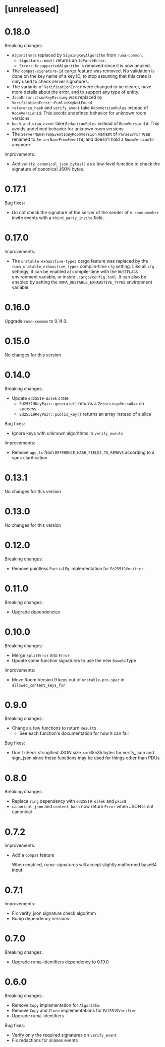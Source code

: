 # [unreleased]

# 0.18.0

Breaking changes:

- `Algorithm` is replaced by `SigningKeyAlgorithm` from `ruma-common`.
  - `Signature::new()` returns an `IdParseError`.
  - `Error::UnsupportedAlgorithm` is removed since it is now unused.
- The `compat-signature-id` cargo feature was removed. No validation is done on
  the key name of a key ID, to stop assuming that this crate is only used to
  check server signatures.
- The variants of `VerificationError` were changed to be clearer, have more
  details about the error, and to support any type of entity.
- `JsonError::JsonKeyMissing` was replaced by
  `VerificationError::PublicKeyNotFound`
- `reference_hash` and `verify_event` take `RoomVersionRules` instead of
  `RoomVersionId`. This avoids undefined behavior for unknown room versions.
- `hash_and_sign_event` take `RedactionRules` instead of `RoomVersionId`. This
  avoids undefined behavior for unknown room versions.
- The `ServerNameFromEventIdByRoomVersion` variant of `ParseError` was renamed
  to `ServerNameFromEventId`, and doesn't hold a `RoomVersionId` anymore.

Improvements:

- Add `verify_canonical_json_bytes()` as a low-level function to check the
  signature of canonical JSON bytes.

# 0.17.1

Bug fixes:

- Do not check the signature of the server of the sender of `m.room.member`
  invite events with a `third_party_invite` field.

# 0.17.0

Improvements:

- The `unstable-exhaustive-types` cargo feature was replaced by the
  `ruma_unstable_exhaustive_types` compile-time `cfg` setting. Like all `cfg`
  settings, it can be enabled at compile-time with the `RUSTFLAGS` environment
  variable, or inside `.cargo/config.toml`. It can also be enabled by setting
  the `RUMA_UNSTABLE_EXHAUSTIVE_TYPES` environment variable.

# 0.16.0

Upgrade `ruma-common` to 0.14.0.

# 0.15.0

No changes for this version

# 0.14.0

Breaking changes:

- Update `ed25519-dalek` crate
  - `Ed25519KeyPair::generate()` returns a `Zeroizing<Vec<u8>>` on success
  - `Ed25519KeyPair::public_key()` returns an array instead of a slice

Bug fixes:

- Ignore keys with unknown algorithms in `verify_events`

Improvements:

- Remove `age_ts` from `REFERENCE_HASH_FIELDS_TO_REMOVE` according to a spec clarification

# 0.13.1

No changes for this version

# 0.13.0

No changes for this version

# 0.12.0

Breaking changes:

* Remove pointless `PartialEq` implementation for `Ed25519Verifier`

# 0.11.0

Breaking changes:

* Upgrade dependencies

# 0.10.0

Breaking changes:

* Merge `SplitError` into `Error`
* Update some function signatures to use the new `Base64` type

Improvements:

* Move Room Version 9 keys out of `unstable-pre-spec` in `allowed_content_keys_for`

# 0.9.0

Breaking changes:

* Change a few functions to return `Result`s
  * See each function's documentation for how it can fail

Bug fixes:

* Don't check stringified JSON size <= 65535 bytes for verify_json and sign_json
  since these functions may be used for things other than PDUs

# 0.8.0

Breaking changes:

* Replace `ring` dependency with `ed25519-dalek` and `pkcs8`
* `canonical_json` and `content_hash` now return `Error` when JSON is not canonical

# 0.7.2

Improvements:

* Add a `compat` feature

  When enabled, ruma-signatures will accept slightly malformed base64 input.

# 0.7.1

Improvements:

* Fix verify_json signature check algorithm
* Bump dependency versions

# 0.7.0

Breaking changes:

* Upgrade ruma-identifiers dependency to 0.19.0

# 0.6.0

Breaking changes:

* Remove `Copy` implementation for `Algorithm`
* Remove `Copy` and `Clone` implementations for `Ed25519Verifier`
* Upgrade ruma-identifiers

Bug fixes:

* Verify only the required signatures on `verify_event`
* Fix redactions for aliases events
